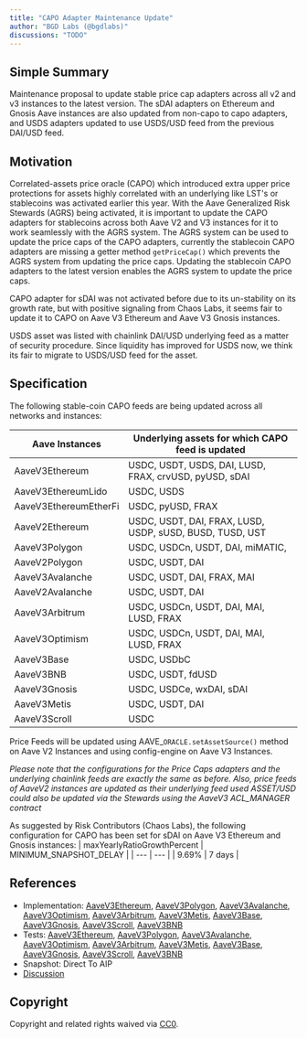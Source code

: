```yaml
---
title: "CAPO Adapter Maintenance Update"
author: "BGD Labs (@bgdlabs)"
discussions: "TODO"
---
```


## Simple Summary

Maintenance proposal to update stable price cap adapters across all v2 and v3 instances to the latest version. The sDAI adapters on Ethereum and Gnosis Aave instances are also updated from non-capo to capo adapters, and USDS adapters updated to use USDS/USD feed from the previous DAI/USD feed.

## Motivation

Correlated-assets price oracle (CAPO) which introduced extra upper price protections for assets highly correlated with an underlying like LST's or stablecoins was activated earlier this year. With the Aave Generalized Risk Stewards (AGRS) being activated, it is important to update the CAPO adapters for stablecoins across both Aave V2 and V3 instances for it to work seamlessly with the AGRS system. The AGRS system can be used to update the price caps of the CAPO adapters, currently the stablecoin CAPO adapters are missing a getter method `getPriceCap()` which prevents the AGRS system from updating the price caps. Updating the stablecoin CAPO adapters to the latest version enables the AGRS system to update the price caps.

CAPO adapter for sDAI was not activated before due to its un-stability on its growth rate, but with positive signaling from Chaos Labs, it seems fair to update it to CAPO on Aave V3 Ethereum and Aave V3 Gnosis instances.

USDS asset was listed with chainlink DAI/USD underlying feed as a matter of security procedure. Since liquidity has improved for USDS now, we think its fair to migrate to USDS/USD feed for the asset.

## Specification

The following stable-coin CAPO feeds are being updated across all networks and instances:

| Aave Instances        | Underlying assets for which CAPO feed is updated         |
| --------------------- | -------------------------------------------------------- |
| AaveV3Ethereum        | USDC, USDT, USDS, DAI, LUSD, FRAX, crvUSD, pyUSD, sDAI   |
| AaveV3EthereumLido    | USDC, USDS                                               |
| AaveV3EthereumEtherFi | USDC, pyUSD, FRAX                                        |
| AaveV2Ethereum        | USDC, USDT, DAI, FRAX, LUSD, USDP, sUSD, BUSD, TUSD, UST |
| AaveV3Polygon         | USDC, USDCn, USDT, DAI, miMATIC,                         |
| AaveV2Polygon         | USDC, USDT, DAI                                          |
| AaveV3Avalanche       | USDC, USDT, DAI, FRAX, MAI                               |
| AaveV2Avalanche       | USDC, USDT, DAI                                          |
| AaveV3Arbitrum        | USDC, USDCn, USDT, DAI, MAI, LUSD, FRAX                  |
| AaveV3Optimism        | USDC, USDCn, USDT, DAI, MAI, LUSD, FRAX                  |
| AaveV3Base            | USDC, USDbC                                              |
| AaveV3BNB             | USDC, USDT, fdUSD                                        |
| AaveV3Gnosis          | USDC, USDCe, wxDAI, sDAI                                 |
| AaveV3Metis           | USDC, USDT, DAI                                          |
| AaveV3Scroll          | USDC                                                     |

Price Feeds will be updated using AAVE\_`ORACLE.setAssetSource()` method on Aave V2 Instances and using config-engine on Aave V3 Instances.

_Please note that the configurations for the Price Caps adapters and the underlying chainlink feeds are exactly the same as before. Also, price feeds of AaveV2 instances are updated as their underlying feed used ASSET/USD could also be updated via the Stewards using the AaveV3 ACL_MANAGER contract_

As suggested by Risk Contributors (Chaos Labs), the following configuration for CAPO has been set for sDAI on Aave V3 Ethereum and Gnosis instances:
| maxYearlyRatioGrowthPercent | MINIMUM_SNAPSHOT_DELAY |
| --- | --- |
| 9.69% | 7 days |

## References

- Implementation: [AaveV3Ethereum](https://github.com/bgd-labs/aave-proposals-v3/blob/main/src/20241101_Multi_UpdatePriceCapAdaptersCAPO/AaveV3Ethereum_UpdatePriceCapAdaptersCAPO_20241101.sol), [AaveV3Polygon](https://github.com/bgd-labs/aave-proposals-v3/blob/main/src/20241101_Multi_UpdatePriceCapAdaptersCAPO/AaveV3Polygon_UpdatePriceCapAdaptersCAPO_20241101.sol), [AaveV3Avalanche](https://github.com/bgd-labs/aave-proposals-v3/blob/main/src/20241101_Multi_UpdatePriceCapAdaptersCAPO/AaveV3Avalanche_UpdatePriceCapAdaptersCAPO_20241101.sol), [AaveV3Optimism](https://github.com/bgd-labs/aave-proposals-v3/blob/main/src/20241101_Multi_UpdatePriceCapAdaptersCAPO/AaveV3Optimism_UpdatePriceCapAdaptersCAPO_20241101.sol), [AaveV3Arbitrum](https://github.com/bgd-labs/aave-proposals-v3/blob/main/src/20241101_Multi_UpdatePriceCapAdaptersCAPO/AaveV3Arbitrum_UpdatePriceCapAdaptersCAPO_20241101.sol), [AaveV3Metis](https://github.com/bgd-labs/aave-proposals-v3/blob/main/src/20241101_Multi_UpdatePriceCapAdaptersCAPO/AaveV3Metis_UpdatePriceCapAdaptersCAPO_20241101.sol), [AaveV3Base](https://github.com/bgd-labs/aave-proposals-v3/blob/main/src/20241101_Multi_UpdatePriceCapAdaptersCAPO/AaveV3Base_UpdatePriceCapAdaptersCAPO_20241101.sol), [AaveV3Gnosis](https://github.com/bgd-labs/aave-proposals-v3/blob/main/src/20241101_Multi_UpdatePriceCapAdaptersCAPO/AaveV3Gnosis_UpdatePriceCapAdaptersCAPO_20241101.sol), [AaveV3Scroll](https://github.com/bgd-labs/aave-proposals-v3/blob/main/src/20241101_Multi_UpdatePriceCapAdaptersCAPO/AaveV3Scroll_UpdatePriceCapAdaptersCAPO_20241101.sol), [AaveV3BNB](https://github.com/bgd-labs/aave-proposals-v3/blob/main/src/20241101_Multi_UpdatePriceCapAdaptersCAPO/AaveV3BNB_UpdatePriceCapAdaptersCAPO_20241101.sol)
- Tests: [AaveV3Ethereum](https://github.com/bgd-labs/aave-proposals-v3/blob/main/src/20241101_Multi_UpdatePriceCapAdaptersCAPO/AaveV3Ethereum_UpdatePriceCapAdaptersCAPO_20241101.t.sol), [AaveV3Polygon](https://github.com/bgd-labs/aave-proposals-v3/blob/main/src/20241101_Multi_UpdatePriceCapAdaptersCAPO/AaveV3Polygon_UpdatePriceCapAdaptersCAPO_20241101.t.sol), [AaveV3Avalanche](https://github.com/bgd-labs/aave-proposals-v3/blob/main/src/20241101_Multi_UpdatePriceCapAdaptersCAPO/AaveV3Avalanche_UpdatePriceCapAdaptersCAPO_20241101.t.sol), [AaveV3Optimism](https://github.com/bgd-labs/aave-proposals-v3/blob/main/src/20241101_Multi_UpdatePriceCapAdaptersCAPO/AaveV3Optimism_UpdatePriceCapAdaptersCAPO_20241101.t.sol), [AaveV3Arbitrum](https://github.com/bgd-labs/aave-proposals-v3/blob/main/src/20241101_Multi_UpdatePriceCapAdaptersCAPO/AaveV3Arbitrum_UpdatePriceCapAdaptersCAPO_20241101.t.sol), [AaveV3Metis](https://github.com/bgd-labs/aave-proposals-v3/blob/main/src/20241101_Multi_UpdatePriceCapAdaptersCAPO/AaveV3Metis_UpdatePriceCapAdaptersCAPO_20241101.t.sol), [AaveV3Base](https://github.com/bgd-labs/aave-proposals-v3/blob/main/src/20241101_Multi_UpdatePriceCapAdaptersCAPO/AaveV3Base_UpdatePriceCapAdaptersCAPO_20241101.t.sol), [AaveV3Gnosis](https://github.com/bgd-labs/aave-proposals-v3/blob/main/src/20241101_Multi_UpdatePriceCapAdaptersCAPO/AaveV3Gnosis_UpdatePriceCapAdaptersCAPO_20241101.t.sol), [AaveV3Scroll](https://github.com/bgd-labs/aave-proposals-v3/blob/main/src/20241101_Multi_UpdatePriceCapAdaptersCAPO/AaveV3Scroll_UpdatePriceCapAdaptersCAPO_20241101.t.sol), [AaveV3BNB](https://github.com/bgd-labs/aave-proposals-v3/blob/main/src/20241101_Multi_UpdatePriceCapAdaptersCAPO/AaveV3BNB_UpdatePriceCapAdaptersCAPO_20241101.t.sol)
- Snapshot: Direct To AIP
- [Discussion](TODO)

## Copyright

Copyright and related rights waived via [CC0](https://creativecommons.org/publicdomain/zero/1.0/).
